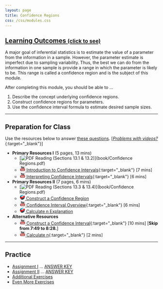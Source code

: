 ```yaml
---
layout: page
title: Confidence Regions
css: /css/modules.css
---
```


<div class="panel-group-ILOs">
  <div class="panel panel-default">
    <div class="panel-heading">
      <h2 class="panel-title">
        <a data-toggle="collapse" href="#ILOs">Learning Outcomes <small>(click to see)</small></a>
      </h2>
    </div>
    <div id="ILOs" class="panel-collapse collapse">
      <div class="panel-body">
A major goal of inferential statistics is to estimate the value of a parameter from the information in a sample.  However, the parameter estimate is imperfect due to sampling variability.  Thus, the best we can do from the information in one sample is provide a range in which the parameter is likely to be.  This range is called a confidence region and is the subject of this module.

<p>After completing this module, you should be able to ...</p>

<ol>
  <li>Describe the concept underlying confidence regions.</li>
  <li>Construct confidence regions for parameters.</li>
  <li>Use the confidence interval formula to estimate desired sample sizes.</li>
</ol>
      </div>
    </div>
  </div>
</div>

----

## Preparation for Class
Use the resources below to answer [these questions](Prep/ConfRegions). [[*Problems with videos?*](../resources/FAQ/FAQs/videos){:target="_blank"}]

* **Primary Resources I** (5 pages, 13 mins)
  * [![PDF](../img/pdf.png) Reading (Sections 13.1 & 13.2)](book/Confidence Regions.pdf)
  * [![YouTube](../img/youtube.png) Introduction to Confidence Intervals](https://www.youtube.com/watch?v=27iSnzss2wM){:target="_blank"} [7 mins]
  * [![YouTube](../img/youtube.png) Interpreting Confidence Intervals](https://www.youtube.com/watch?v=JYP6gc--sGQ){:target="_blank"} [6 mins]
* **Primary Resources II** (7 pages, 6 mins)
  * [![PDF](../img/pdf.png) Reading (Sections 13.3 & 13.4)](book/Confidence Regions.pdf)
  * [![Web](../img/web.png) Construct a Confidence Region](Explanations/Calc_CI_Z)
  * [![YouTube](../img/youtube.png) Confidence Interval Overview](https://www.youtube.com/watch?v=FUaXoKdCre4){:target="_blank"} [6 mins]
  * [![Web](../img/web.png) Calculate n Explanation](Explanations/Calc_n)
* **Alternative Resources**
    * [![YouTube Link](../img/youtube.png) Construct a Confidence Interval](https://www.youtube.com/watch?v=KG921rfbTDw){:target="_blank"} [10 mins] [**Skip from 7:49 to 8:28.**]
    * [![YouTube Link](../img/youtube.png) Calculate n](https://www.youtube.com/watch?v=4-5pFrqJz9w){:target="_blank"} [2 mins]

----

## Practice

* [Assignment I](CE/ConfRegions_CE1) ... [ANSWER KEY](CE/KEY_ConfRegions_CE1)
* [Assignment II](CE/ConfRegions_CE1) ... [ANSWER KEY](CE/KEY_ConfRegions_CE2)
* [Additional Exercises](CE/ConfRegions_CE3)
* [Even More Exercises](CE/ConfRegions_CE4)

<!---
&nbsp;

----

## Archived Materials

* [Old Lecture Slides](PPT/ConfRegions_PPT_old.pptx)

--->
